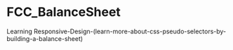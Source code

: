 # FCC_BalanceSheet
Learning Responsive-Design-(learn-more-about-css-pseudo-selectors-by-building-a-balance-sheet)
